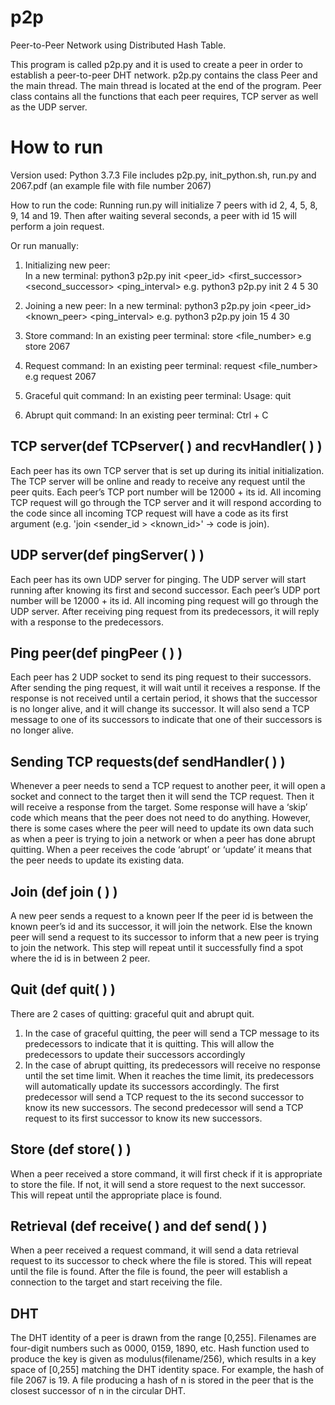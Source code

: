 # p2p
Peer-to-Peer Network using Distributed Hash Table.

This program is called p2p.py and it is used to create a peer in order to establish a peer-to-peer 
DHT network.
p2p.py contains the class Peer and the main thread. The main thread is located at the end of 
the program. Peer class contains all the functions that each peer requires, TCP server as well as 
the UDP server.

# How to run
Version used: Python 3.7.3
File includes p2p.py, init_python.sh, run.py and 2067.pdf (an example file with file number 2067)

How to run the code:
Running run.py will initialize 7 peers with id 2, 4, 5, 8, 9, 14 and 19. 
Then after waiting several seconds, a peer with id 15 will perform a join request.

Or run manually:

1. Initializing new peer:  
    In a new terminal: python3 p2p.py init <peer_id> <first_successor> <second_successor> 
        <ping_interval>
    e.g. python3 p2p.py init 2 4 5 30

2. Joining a new peer: 
    In a new terminal: python3 p2p.py join <peer_id> <known_peer> <ping_interval>
    e.g. python3 p2p.py join 15 4 30

3. Store command:
    In an existing peer terminal: store <file_number>
    e.g store 2067

4. Request command:
    In an existing peer terminal: request <file_number>
    e.g request 2067

5. Graceful quit command:
    In an existing peer terminal:
    Usage: quit
    
6. Abrupt quit command:
    In an existing peer terminal: Ctrl + C

## TCP server(def TCPserver( ) and recvHandler( ) )
Each peer has its own TCP server that is set up during its initial initialization. The TCP server will 
be online and ready to receive any request until the peer quits. Each peer’s TCP port number 
will be 12000 + its id.
All incoming TCP request will go through the TCP server and it will respond according to the 
code since all incoming TCP request will have a code as its first argument (e.g. 'join <sender_id > 
<known_id>' -> code is join).

## UDP server(def pingServer( ) )
Each peer has its own UDP server for pinging. The UDP server will start running after knowing 
its first and second successor. Each peer’s UDP port number will be 12000 + its id.
All incoming ping request will go through the UDP server. After receiving ping request from its 
predecessors, it will reply with a response to the predecessors.

## Ping peer(def pingPeer ( ) )
Each peer has 2 UDP socket to send its ping request to their successors. After sending the ping 
request, it will wait until it receives a response. 
If the response is not received until a certain period, it shows that the successor is no longer 
alive, and it will change its successor. It will also send a TCP message to one of its successors to 
indicate that one of their successors is no longer alive.

## Sending TCP requests(def sendHandler( ) )
Whenever a peer needs to send a TCP request to another peer, it will open a socket and 
connect to the target then it will send the TCP request. Then it will receive a response from the 
target. 
Some response will have a ‘skip’ code which means that the peer does not need to do anything. 
However, there is some cases where the peer will need to update its own data such as when a 
peer is trying to join a network or when a peer has done abrupt quitting. When a peer receives 
the code ‘abrupt’ or ‘update’ it means that the peer needs to update its existing data.

## Join (def join ( ) )
A new peer sends a request to a known peer
If the peer id is between the known peer’s id and its successor, it will join the network. Else the 
known peer will send a request to its successor to inform that a new peer is trying to join the 
network. This step will repeat until it successfully find a spot where the id is in between 2 peer.

## Quit (def quit( ) )
There are 2 cases of quitting: graceful quit and abrupt quit.
1. In the case of graceful quitting, the peer will send a TCP message to its predecessors to 
indicate that it is quitting. This will allow the predecessors to update their successors 
accordingly
2. In the case of abrupt quitting, its predecessors will receive no response until the set 
time limit. When it reaches the time limit, its predecessors will automatically update its 
successors accordingly.
The first predecessor will send a TCP request to the its second successor to know its new 
successors. The second predecessor will send a TCP request to its first successor to 
know its new successors.

## Store (def store( ) )
When a peer received a store command, it will first check if it is appropriate to store the file. If 
not, it will send a store request to the next successor. This will repeat until the appropriate 
place is found.

## Retrieval (def receive( ) and def send( ) )
When a peer received a request command, it will send a data retrieval request to its successor 
to check where the file is stored. This will repeat until the file is found. After the file is found, 
the peer will establish a connection to the target and start receiving the file.

## DHT
The DHT identity of a peer is drawn from the range [0,255]. 
Filenames are four-digit numbers such as 0000, 0159, 1890, etc. 
Hash function used to produce the key is given as modulus(filename/256), which results in a key space of [0,255] matching the DHT identity space. For example, the hash of file 2067 is 19.
A file producing a hash of n is stored in the peer that is the closest successor of n in the
circular DHT.

